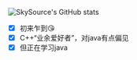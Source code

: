![SkySource's GitHub stats](https://github-readme-stats.vercel.app/api?username=Littledogdudu&theme=tokyonight&show_icons=true)
- [x] 初来乍到:kissing_heart:
- [x] C++“业余爱好者”，对java有点偏见
- [x] 但正在学习java